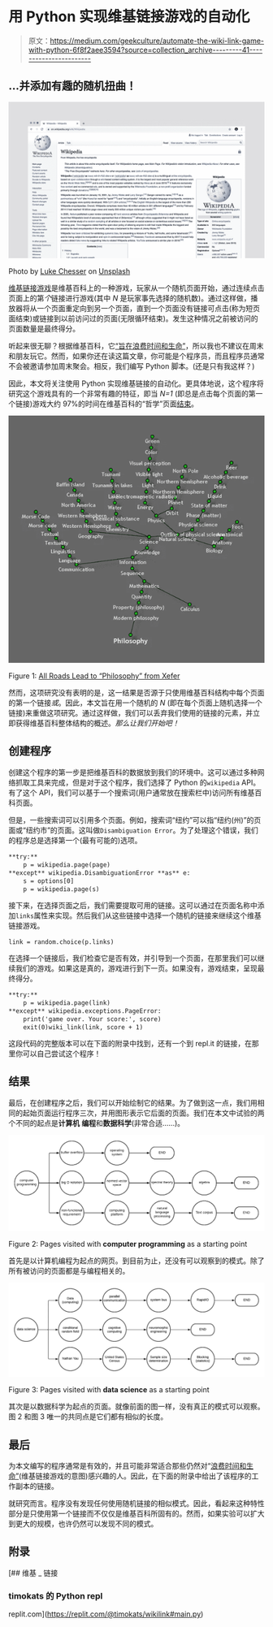 # 用 Python 实现维基链接游戏的自动化

> 原文：<https://medium.com/geekculture/automate-the-wiki-link-game-with-python-6f8f2aee3594?source=collection_archive---------41----------------------->

## …并添加有趣的随机扭曲！

![](img/05a9c039bbafef49a61369cbadaf4e04.png)

Photo by [Luke Chesser](https://unsplash.com/@lukechesser?utm_source=medium&utm_medium=referral) on [Unsplash](https://unsplash.com?utm_source=medium&utm_medium=referral)

[维基链接游戏](https://en.wikipedia.org/wiki/Wikipedia:Wiki-Link_Game)是维基百科上的一种游戏，玩家从一个随机页面开始，通过连续点击页面上的第*个*链接进行游戏(其中 *N* 是玩家事先选择的随机数)。通过这样做，播放器将从一个页面重定向到另一个页面，直到一个页面没有链接可点击(称为短页面结束)或链接到以前访问过的页面(无限循环结束)。发生这种情况之前被访问的页面数量是最终得分。

听起来很无聊？根据维基百科，它[“旨在浪费时间和生命”](https://en.wikipedia.org/wiki/Wikipedia:Wiki-Link_Game)，所以我也不建议在周末和朋友玩它。然而，如果你还在读这篇文章，你可能是个程序员，而且程序员通常不会被邀请参加周末聚会。相反，我们编写 Python 脚本。(还是只有我这样？)

因此，本文将关注使用 Python 实现维基链接的自动化。更具体地说，这个程序将研究这个游戏具有的一个非常有趣的特征，即当 *N=1* (即总是点击每个页面的第一个链接)游戏大约 97%的时间在维基百科的“哲学”页面[结束](https://www.daniellamprecht.com/wp-content/uploads/2016/08/Evaluating-and-Improving-Navigability-of-Wikipedia-a-Comparative-Study-of-eight-Language-Editions.pdf)。

![](img/268e3f4e4e83524e98513c8001880193.png)

Figure 1: [All Roads Lead to “Philosophy” from Xefer](https://xefer.com/2011/05/wikipedia)

然而，这项研究没有表明的是，这一结果是否源于只使用维基百科结构中每个页面的第一个链接*或*。因此，本文旨在用一个随机的 *N* (即在每个页面上随机选择一个链接)来重做这项研究。通过这样做，我们可以丢弃我们使用的链接的元素，并立即获得维基百科整体结构的概述。*那么让我们开始吧！*

## 创建程序

创建这个程序的第一步是把维基百科的数据放到我们的环境中。这可以通过多种网络抓取工具来完成，但是对于这个程序，我们选择了 Python 的`wikipedia` API。有了这个 API，我们可以基于一个搜索词(用户通常放在搜索栏中)访问所有维基百科页面。

但是，一些搜索词可以引用多个页面。例如，搜索词“纽约”可以指“纽约(州)”的页面或“纽约市”的页面。这叫做`Disambiguation Error`。为了处理这个错误，我们的程序总是选择第一个(最有可能的)选项。

```
**try:**
    p = wikipedia.page(page)
**except** wikipedia.DisambiguationError **as** e:
    s = options[0]
    p = wikipedia.page(s)
```

接下来，在选择页面之后，我们需要提取可用的链接。这可以通过在页面名称中添加`links`属性来实现。然后我们从这些链接中选择一个随机的链接来继续这个维基链接游戏。

```
link = random.choice(p.links)
```

在选择一个链接后，我们检查它是否有效，并引导到一个页面，在那里我们可以继续我们的游戏。如果这是真的，游戏进行到下一页。如果没有，游戏结束，呈现最终得分。

```
**try:**
    p = wikipedia.page(link)
**except** wikipedia.exceptions.PageError:
    print('game over. Your score:', score)
    exit(0)wiki_link(link, score + 1)
```

这段代码的完整版本可以在下面的附录中找到，还有一个到 repl.it 的链接，在那里你可以自己尝试这个程序！

## 结果

最后，在创建程序之后，我们可以开始绘制它的结果。为了做到这一点，我们用相同的起始页面运行程序三次，并用图形表示它后面的页面。我们在本文中试验的两个不同的起点是**计算机** **编程**和**数据科学**(非常合适……)。

![](img/15e2226d332130074e4c1c264932eadd.png)

Figure 2: Pages visited with **computer programming** as a starting point

首先是以计算机编程为起点的网页。到目前为止，还没有可以观察到的模式。除了所有被访问的页面都是与编程相关的。

![](img/257b78ff8c5929f07d98a9378448b703.png)

Figure 3: Pages visited with **data science** as a starting point

其次是以数据科学为起点的页面。就像前面的图一样，没有真正的模式可以观察。图 2 和图 3 唯一的共同点是它们都有相似的长度。

## 最后

为本文编写的程序通常是有效的，并且可能非常适合那些仍然对“[浪费时间和生命”](https://en.wikipedia.org/wiki/Wikipedia:Wiki-Link_Game)(维基链接游戏的意图)感兴趣的人。因此，在下面的附录中给出了该程序的工作副本的链接。

就研究而言。程序没有发现任何使用随机链接的相似模式。因此，看起来这种特性部分是只使用第一个链接而不仅仅是维基百科所固有的。然而，如果实验可以扩大到更大的规模，也许仍然可以发现不同的模式。

## 附录

[](https://replit.com/@timokats/wikilink#main.py) [## 维基 _ 链接

### timokats 的 Python repl

replit.com](https://replit.com/@timokats/wikilink#main.py)